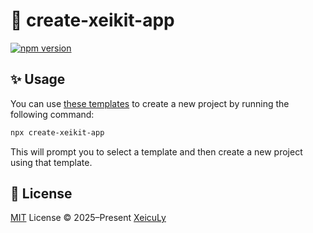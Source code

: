 # 🎉 create-xeikit-app

[![npm version][npm-version-src]][npm-version-href]

## ✨ Usage

You can use [these templates](https://github.com/xeikit/starter-templates/tree/main/packages) to create a new project by running the following command:

```bash
npx create-xeikit-app
```

This will prompt you to select a template and then create a new project using that template.

## 📄 License

[MIT](./LICENSE) License © 2025–Present [XeicuLy](https://github.com/XeicuLy)

<!-- Badges -->

[npm-version-src]: https://img.shields.io/npm/v/create-xeikit-app?style=flat&colorA=080f12&colorB=1fa669
[npm-version-href]: https://npmjs.com/package/create-xeikit-app
